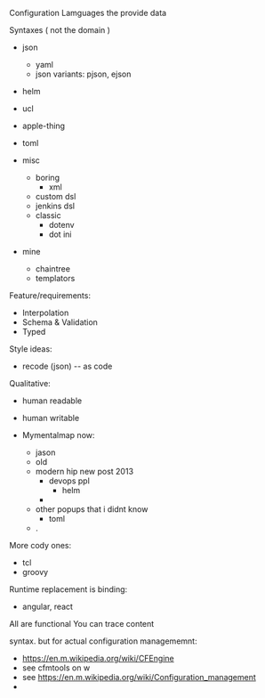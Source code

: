 Configuration Lamguages the provide data

Syntaxes ( not the domain )

* json
    * yaml
    * json variants: pjson, ejson

* helm
* ucl
* apple-thing
* toml
* misc
    * boring
        * xml
    * custom dsl
    * jenkins dsl
    * classic
        * dotenv
        * dot ini
* mine
    * chaintree
    * templators

Feature/requirements:
* Interpolation
* Schema & Validation
* Typed

Style ideas:
* recode (json) -- as code

Qualitative:
* human readable
* human writable

* Mymentalmap now:
    * jason
    * old
    * modern hip new post 2013
        * devops ppl
            * helm
        * 
    * other popups that i didnt know
        * toml
    * .


More cody ones:
* tcl
* groovy

Runtime replacement is binding:
* angular, react

All are functional
You can trace content


syntax. but for actual configuration managememnt:
* https://en.m.wikipedia.org/wiki/CFEngine
* see cfmtools on w
* see https://en.m.wikipedia.org/wiki/Configuration_management
* 
